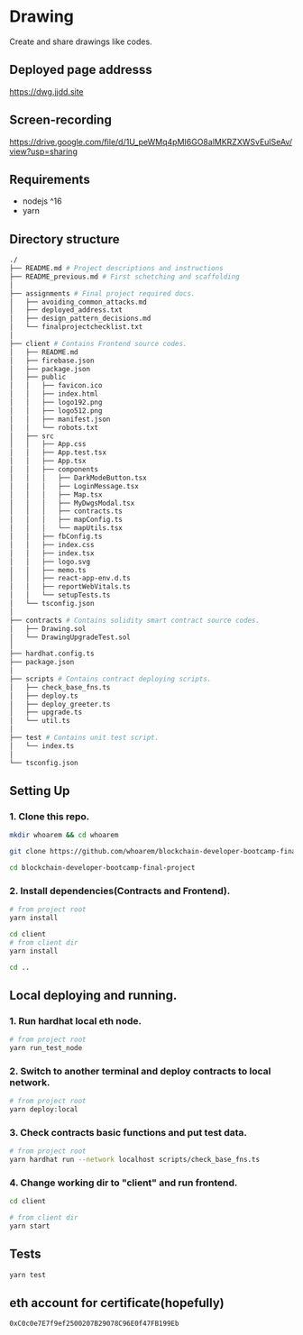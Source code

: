 # Drawing

Create and share drawings like codes.

## Deployed page addresss

https://dwg.jjdd.site

## Screen-recording

https://drive.google.com/file/d/1U_peWMq4pMI6GO8alMKRZXWSvEulSeAv/view?usp=sharing

## Requirements

- nodejs ^16
- yarn

## Directory structure
```sh
./
├── README.md # Project descriptions and instructions
├── README_previous.md # First schetching and scaffolding
│
├── assignments # Final project required docs.
│   ├── avoiding_common_attacks.md
│   ├── deployed_address.txt
│   ├── design_pattern_decisions.md
│   └── finalprojectchecklist.txt
│
├── client # Contains Frontend source codes.
│   ├── README.md
│   ├── firebase.json
│   ├── package.json
│   ├── public
│   │   ├── favicon.ico
│   │   ├── index.html
│   │   ├── logo192.png
│   │   ├── logo512.png
│   │   ├── manifest.json
│   │   └── robots.txt
│   ├── src
│   │   ├── App.css
│   │   ├── App.test.tsx
│   │   ├── App.tsx
│   │   ├── components
│   │   │   ├── DarkModeButton.tsx
│   │   │   ├── LoginMessage.tsx
│   │   │   ├── Map.tsx
│   │   │   ├── MyDwgsModal.tsx
│   │   │   ├── contracts.ts
│   │   │   ├── mapConfig.ts
│   │   │   └── mapUtils.tsx
│   │   ├── fbConfig.ts
│   │   ├── index.css
│   │   ├── index.tsx
│   │   ├── logo.svg
│   │   ├── memo.ts
│   │   ├── react-app-env.d.ts
│   │   ├── reportWebVitals.ts
│   │   └── setupTests.ts
│   └── tsconfig.json
│
├── contracts # Contains solidity smart contract source codes.
│   ├── Drawing.sol
│   └── DrawingUpgradeTest.sol
│
├── hardhat.config.ts
├── package.json
│
├── scripts # Contains contract deploying scripts.
│   ├── check_base_fns.ts
│   ├── deploy.ts
│   ├── deploy_greeter.ts
│   ├── upgrade.ts
│   └── util.ts
│
├── test # Contains unit test script.
│   └── index.ts
│
└── tsconfig.json
```

## Setting Up

### 1. Clone this repo.
```sh
mkdir whoarem && cd whoarem

git clone https://github.com/whoarem/blockchain-developer-bootcamp-final-project.git

cd blockchain-developer-bootcamp-final-project

```

### 2. Install dependencies(Contracts and Frontend).
```sh
# from project root
yarn install

cd client
# from client dir
yarn install

cd ..

```

## Local deploying and running.

### 1. Run hardhat local eth node.
```sh
# from project root
yarn run_test_node

```

### 2. Switch to another terminal and deploy contracts to local network.
```sh
# from project root
yarn deploy:local

```

### 3. Check contracts basic functions and put test data.
```sh
# from project root
yarn hardhat run --network localhost scripts/check_base_fns.ts

```

### 4. Change working dir to "client" and run frontend.
```sh
cd client

# from client dir
yarn start

```

## Tests
```sh
yarn test
```

## eth account for certificate(hopefully)

```
0xC0c0e7E7f9ef2500207B29078C96E0f47FB199Eb
```